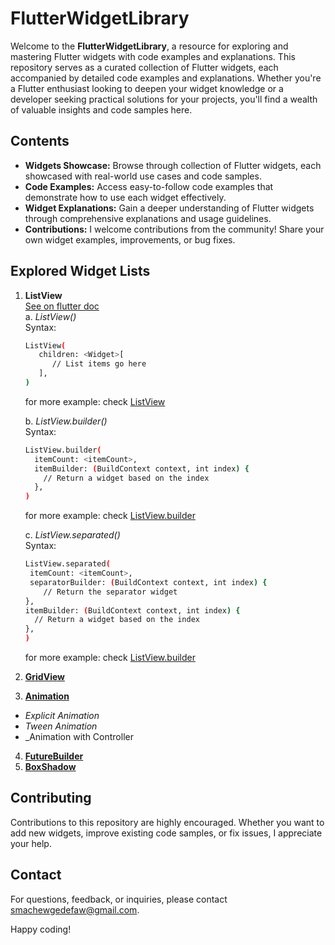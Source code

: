 # FlutterWidgetLibrary

Welcome to the **FlutterWidgetLibrary**, a resource for exploring and mastering Flutter widgets with code examples and explanations.
   This repository serves as a curated collection of Flutter widgets, each accompanied by detailed code examples and explanations. Whether you're a Flutter enthusiast looking to deepen your widget knowledge or a developer seeking practical solutions for your projects, you'll find a wealth of valuable insights and code samples here.

## Contents

- **Widgets Showcase:** Browse through collection of Flutter widgets, each showcased with real-world use cases and code samples.
- **Code Examples:** Access easy-to-follow code examples that demonstrate how to use each widget effectively.
- **Widget Explanations:** Gain a deeper understanding of Flutter widgets through comprehensive explanations and usage guidelines.
- **Contributions:** I welcome contributions from the community! Share your own widget examples, improvements, or bug fixes.

## Explored Widget Lists

1. **ListView** <br>
   [See on flutter doc](https://api.flutter.dev/flutter/widgets/ListView-class.html)<br>
   a. _ListView()_ <br>
   Syntax:
   ```bash
   ListView(
      children: <Widget>[
         // List items go here
      ],
   )
   ```

   for more example: check [ListView](https://github.com/sgc93/Flutter-Widget-Library/blob/main/lib/widgets/listView/list_view.dart)

   b. _ListView.builder()_ <br>
   Syntax:
   ```bash
   ListView.builder(
     itemCount: <itemCount>,
     itemBuilder: (BuildContext context, int index) {
       // Return a widget based on the index
     },
   )
   ```
   for more example: check [ListView.builder](https://github.com/sgc93/Flutter-Widget-Library/blob/main/lib/widgets/listView/img_list_builder.dart)

   c. _ListView.separated()_ <br>
   Syntax:
   ```bash
   ListView.separated(
    itemCount: <itemCount>,
    separatorBuilder: (BuildContext context, int index) {
       // Return the separator widget
   },
   itemBuilder: (BuildContext context, int index) {
     // Return a widget based on the index
   },
   )
   ```

   for more example: check [ListView.builder](https://github.com/sgc93/Flutter-Widget-Library/blob/main/lib/widgets/listView/list_view_separated.dart)

3. **[GridView](https://github.com/sgc93/Flutter-Widget-Library/blob/main/lib/widgets/gridView)**
4. **[Animation](https://github.com/sgc93/Flutter-Widget-Library/blob/main/lib/widgets/animation)**

- _Explicit Animation_ 
- _Tween Animation_ 
- _Animation with Controller

4. **[FutureBuilder](https://github.com/sgc93/Flutter-Widget-Library/blob/main/lib/widgets/future_builder.dart)**
5. **[BoxShadow](https://github.com/sgc93/Flutter-Widget-Library/blob/main/lib/widgets/box_shadow.dart)**

## Contributing

Contributions to this repository are highly encouraged. Whether you want to add new widgets, improve existing code samples, or fix issues, I appreciate your help.

## Contact

For questions, feedback, or inquiries, please contact smachewgedefaw@gmail.com.

Happy coding!
